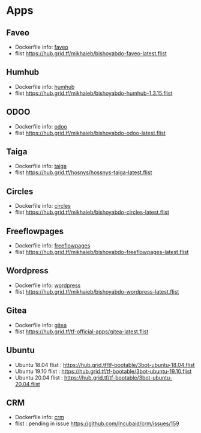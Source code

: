 # Apps

## Faveo
- Dockerfile info: [faveo](./faveo/README.md)
- flist https://hub.grid.tf/mikhaieb/bishoyabdo-faveo-latest.flist

## Humhub
- Dockerfile info: [humhub](./humhub/README.md)
- flist https://hub.grid.tf/mikhaieb/bishoyabdo-humhub-1.3.15.flist


## ODOO
- Dockerfile info: [odoo](./odoo/README.md)
- flist https://hub.grid.tf/mikhaieb/bishoyabdo-odoo-latest.flist

## Taiga
- Dockerfile info: [taiga](./taiga/README.md)
- flist https://hub.grid.tf/hosnys/hossnys-taiga-latest.flist

## Circles
- Dockerfile info: [circles](./circles/README.md)
- flist https://hub.grid.tf/mikhaieb/bishoyabdo-circles-latest.flist

## Freeflowpages
- Dockerfile info: [freeflowpages](./freeflowpages/README.md)
- flist https://hub.grid.tf/mikhaieb/bishoyabdo-freeflowpages-latest.flist

## Wordpress
- Dockerfile info: [wordpress](./wordpress/README.md)
- flist https://hub.grid.tf/mikhaieb/bishoyabdo-wordpress-latest.flist
## Gitea
- Dockerfile info: [gitea](./gitea/README.md)
- flist https://hub.grid.tf/tf-official-apps/gitea-latest.flist

## Ubuntu
- Ubuntu 18.04 flist : https://hub.grid.tf/tf-bootable/3bot-ubuntu-18.04.flist
- Ubuntu 19.10 flist : https://hub.grid.tf/tf-bootable/3bot-ubuntu-19.10.flist
- Ubuntu 20.04 flist : https://hub.grid.tf/tf-bootable/3bot-ubuntu-20.04.flist

## CRM
- Dockerfile info: [crm](./crm/README.md)
- flist : pending in issue https://github.com/Incubaid/crm/issues/159
